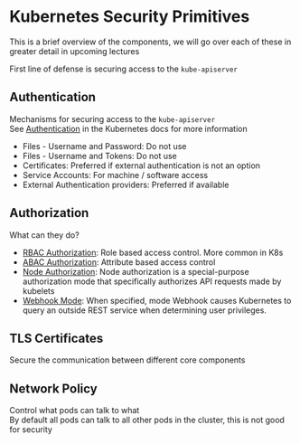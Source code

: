 # Kubernetes Security Primitives

This is a brief overview of the components, we will go over each of these in greater detail in upcoming lectures

First line of defense is securing access to the `kube-apiserver`

## Authentication

Mechanisms for securing access to the `kube-apiserver`  
See [Authentication](https://kubernetes.io/docs/reference/access-authn-authz/authentication/) in the Kubernetes docs for more information

- Files - Username and Password:  Do not use
- Files - Username and Tokens: Do not use
- Certificates: Preferred if external authentication is not an option
- Service Accounts: For machine / software access
- External Authentication providers: Preferred if available

## Authorization

What can they do?

- [RBAC Authorization](https://kubernetes.io/docs/reference/access-authn-authz/rbac/): Role based access control.  More common in K8s
- [ABAC Authorization](https://kubernetes.io/docs/reference/access-authn-authz/abac/): Attribute based access control
- [Node Authorization](https://kubernetes.io/docs/reference/access-authn-authz/node/): Node authorization is a special-purpose authorization mode that specifically authorizes API requests made by kubelets
- [Webhook Mode](https://kubernetes.io/docs/reference/access-authn-authz/webhook/): When specified, mode Webhook causes Kubernetes to query an outside REST service when determining user privileges.

## TLS Certificates

Secure the communication between different core components

## Network Policy

Control what pods can talk to what  
By default all pods can talk to all other pods in the cluster, this is not good for security